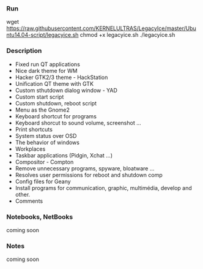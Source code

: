 ### Run
wget https://raw.githubusercontent.com/KERNELULTRAS/LegacyIce/master/Ubuntu14.04-script/legacyice.sh
chmod +x legacyice.sh
./legacyice.sh

### Description
* Fixed run QT applications
* Nice dark theme for WM
* Hacker GTK2/3 theme - HackStation
* Unification QT theme with GTK
* Custom sthutdown dialog window - YAD
* Custom start script
* Custom shutdown, reboot script
* Menu as the Gnome2
* Keyboard shortcut for programs
* Keyboard shorcut to sound volume, screenshot ...
* Print shortcuts
* System status over OSD
* The behavior of windows
* Workplaces
* Taskbar applications (Pidgin, Xchat ...)
* Compositor - Compton
* Remove unnecessary programs, spyware, bloatware ...
* Resolves user permissions for reboot and shutdown comp
* Config files for Geany
* Install programs for communication, graphic, multimédia, develop and other.
* Comments

### Notebooks, NetBooks
coming soon

### Notes
coming soon
